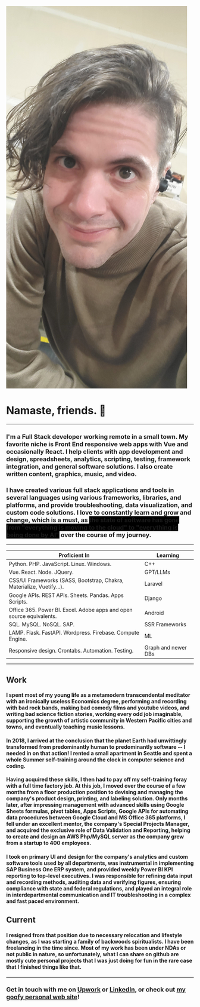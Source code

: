 ![avatar image adam](20240206_211626.jpg)
# Namaste, friends. 🙏

---

### I'm a Full Stack developer working remote in a small town. My favorite niche is Front End responsive web apps with Vue and occasionally React. I help clients with app development and design, spreadsheets, analytics, scripting, testing, framework integration, and general software solutions. I also create written content, graphics, music, and video.

### I have created various full stack applications and tools in several languages using various frameworks, libraries, and platforms, and provide troubleshooting, data visualization, and custom code solutions. I love to constantly learn and grow and change, which is a must, as <span style="background-color: black;">the state of software has gone from "everything is moving to the cloud" to "everything is being done by AI"</span> over the course of my journey.

---

| Proficient In | Learning |
| ------------- | ------------- |
| Python. PHP. JavaScript. Linux. Windows. | C++ |
| Vue. React. Node. JQuery. | GPT/LLMs |
| CSS/UI Frameworks (SASS, Bootstrap, Chakra, Materialize, Vuetify...). | Laravel |
| Google APIs. REST APIs. Sheets. Pandas. Apps Scripts. | Django |
| Office 365. Power BI. Excel. Adobe apps and open source equivalents. | Android |
| SQL. MySQL. NoSQL. SAP. | SSR Frameworks |
| LAMP. Flask. FastAPI. Wordpress. Firebase. Compute Engine. | ML |
| Responsive design. Crontabs. Automation. Testing. | Graph and newer DBs |

---

## Work

#### I spent most of my young life as a metamodern transcendental meditator with an ironically useless Economics degree, performing and recording with bad rock bands, making bad comedy films and youtube videos, and writing bad science fiction stories, working every odd job imaginable, supporting the growth of artistic community in Western Pacific cities and towns, and eventually teaching music lessons.

#### In 2018, I arrived at the conclusion that the planet Earth had unwittingly transformed from predominantly human to predominantly software -- I needed in on that action! I rented a small apartment in Seattle and spent a whole Summer self-training around the clock in computer science and coding.

#### Having acquired these skills, I then had to pay off my self-training foray with a full time factory job. At this job, I moved over the course of a few months from a floor production position to devising and managing the company's product design, printing, and labeling solution. Only months later, after impressing management with advanced skills using Google Sheets formulas, pivot tables, Apps Scripts, Google APIs for automating data procedures between Google Cloud and MS Office 365 platforms, I fell under an excellent mentor, the company's Special Projects Manager, and acquired the exclusive role of Data Validation and Reporting, helping to create and design an AWS Php/MySQL server as the company grew from a startup to 400 employees. 

#### I took on primary UI and design for the company's analytics and custom software tools used by all departments, was instrumental in implementing SAP Business One ERP system, and provided weekly Power BI KPI reporting to top-level executives. I was responsible for refining data input and recording methods, auditing data and verifying figures, ensuring compliance with state and federal regulations, and played an integral role in interdepartmental communication and IT troubleshooting in a complex and fast paced environment.

## Current

#### I resigned from that position due to necessary relocation and lifestyle changes, as I was starting a family of backwoods spiritualists. I have been freelancing in the time since. Most of my work has been under NDAs or not public in nature, so unfortunately, what I can share on github are mostly cute personal projects that I was just doing for fun in the rare case that I finished things like that.

--- 

### **Get in touch with me on [Upwork](https://www.upwork.com/freelancers/~01527a09cdcfd75500) or [LinkedIn](https://www.linkedin.com/in/adam-loewen-3218ab48/), or check out [my goofy personal web site](https://steinunlimited.com/)!**

